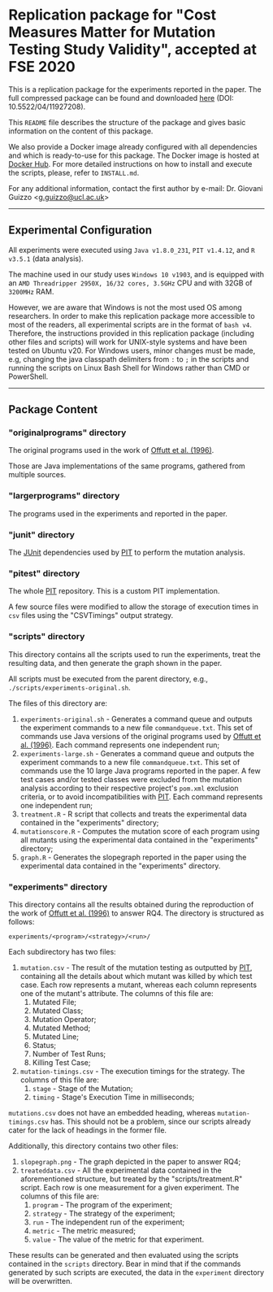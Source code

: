 # Replication package for "Cost Measures Matter for Mutation Testing Study Validity", accepted at FSE 2020

This is a replication package for the experiments reported in the paper. The full compressed package can be found and downloaded [here](https://doi.org/10.5522/04/11927208) (DOI: 10.5522/04/11927208).

This `README` file describes the structure of the package and gives basic information on the content of this package.

We also provide a Docker image already configured with all dependencies and which is ready-to-use for this package. The Docker image is hosted at [Docker Hub](https://hub.docker.com/repository/docker/giovaniguizzo/fse20-p533-mutants). For more detailed instructions on how to install and execute the scripts, please, refer to `INSTALL.md`.

For any additional information, contact the first author by e-mail: Dr. Giovani Guizzo \<g.guizzo@ucl.ac.uk\>

---

## Experimental Configuration

All experiments were executed using `Java v1.8.0_231`, `PIT v1.4.12`, and `R v3.5.1` (data analysis).

The machine used in our study uses `Windows 10 v1903`, and is equipped with an `AMD Threadripper 2950X, 16/32 cores, 3.5GHz` CPU and with 32GB of `3200MHz` RAM.

However, we are aware that Windows is not the most used OS among researchers. In order to make this replication package more accessible to most of the readers, all experimental scripts are in the format of `bash v4`. Therefore, the instructions provided in this replication package (including other files and scripts) will work for UNIX-style systems and have been tested on Ubuntu v20. For Windows users, minor changes must be made, e.g, changing the java classpath delimiters from `:` to `;` in the scripts and running the scripts on Linux Bash Shell for Windows rather than CMD or PowerShell.

---

## Package Content

### "originalprograms" directory

The original programs used in the work of [Offutt et al. (1996)][1].

Those are Java implementations of the same programs, gathered from multiple sources.

### "largerprograms" directory

The programs used in the experiments and reported in the paper.

### "junit" directory

The [JUnit][2] dependencies used by [PIT][3] to perform the mutation analysis.

### "pitest" directory

The whole [PIT][3] repository. This is a custom PIT implementation.

A few source files were modified to allow the storage of execution times in `csv` files using the "CSVTimings" output strategy.

### "scripts" directory

This directory contains all the scripts used to run the experiments, treat the resulting data, and then generate the graph shown in the paper.

All scripts must be executed from the parent directory, e.g., `./scripts/experiments-original.sh`.

The files of this directory are:

1. `experiments-original.sh` - Generates a command queue and outputs the experiment commands to a new file `commandqueue.txt`. This set of commands use Java versions of the original programs used by [Offutt et al. (1996)][1]. Each command represents one independent run;
2. `experiments-large.sh` - Generates a command queue and outputs the experiment commands to a new file `commandqueue.txt`. This set of commands use the 10 large Java programs reported in the paper. A few test cases and/or tested classes were excluded from the mutation analysis according to their respective project's `pom.xml` exclusion criteria, or to avoid incompatibilities with [PIT][3]. Each command represents one independent run;
3. `treatment.R` - R script that collects and treats the experimental data contained in the "experiments" directory;
4. `mutationscore.R` - Computes the mutation score of each program using all mutants using the experimental data contained in the "experiments" directory;
5. `graph.R` - Generates the slopegraph reported in the paper using the experimental data contained in the "experiments" directory.

### "experiments" directory

This directory contains all the results obtained during the reproduction of the work of [Offutt et al. (1996)][1] to answer RQ4. The directory is structured as follows:

```
experiments/<program>/<strategy>/<run>/
```

Each subdirectory has two files:

1. `mutation.csv` - The result of the mutation testing as outputted by [PIT][3], containing all the details about which mutant was killed by which test case. Each row represents a mutant, whereas each column represents one of the mutant's attribute. The columns of this file are:
    1. Mutated File;
    2. Mutated Class;
    3. Mutation Operator;
    4. Mutated Method;
    5. Mutated Line;
    6. Status;
    7. Number of Test Runs;
    8. Killing Test Case;
2. `mutation-timings.csv` - The execution timings for the strategy. The columns of this file are:
    1. `stage` - Stage of the Mutation;
    2. `timing` - Stage's Execution Time in milliseconds;

`mutations.csv` does not have an embedded heading, whereas `mutation-timings.csv` has. This should not be a problem, since our scripts already cater for the lack of headings in the former file.

Additionally, this directory contains two other files:

1. `slopegraph.png` - The graph depicted in the paper to answer RQ4;
2. `treateddata.csv` - All the experimental data contained in the aforementioned structure, but treated by the "scripts/treatment.R" script. Each row is one measurement for a given experiment. The columns of this file are:
    1. `program` - The program of the experiment;
    2. `strategy` - The strategy of the experiment;
    3. `run` - The independent run of the experiment;
    4. `metric` - The metric measured;
    5. `value` - The value of the metric for that experiment.

These results can be generated and then evaluated using the scripts contained in the `scripts` directory. Bear in mind that if the commands generated by such scripts are executed, the data in the `experiment` directory will be overwritten.

[1]: http://cse.unl.edu/~grother/papers/tosem96apr.pdf
[2]: https://junit.org/junit4/
[3]: http://pitest.org/
